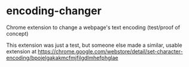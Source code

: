 # encoding-changer
Chrome extension to change a webpage's text encoding (test/proof of concept)

This extension was just a test, but someone else made a similar, usable extension at https://chrome.google.com/webstore/detail/set-character-encoding/bpojelgakakmcfmjfilgdlmhefphglae
